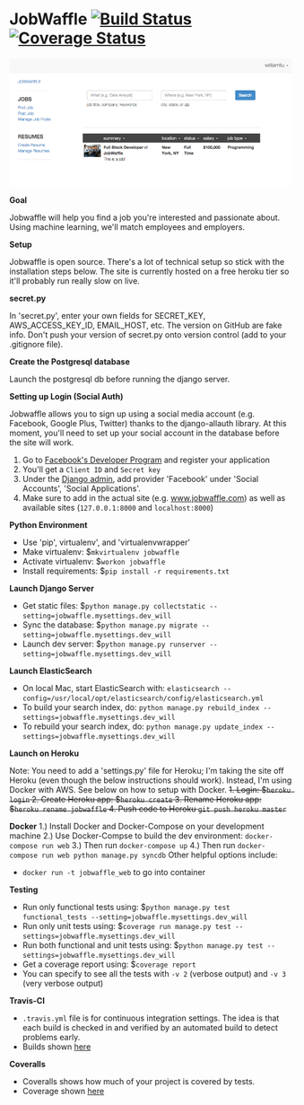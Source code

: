 JobWaffle  [![Build Status](https://travis-ci.org/WilliamQLiu/job-waffle.svg?branch=master)](https://travis-ci.org/WilliamQLiu/job-waffle)  [![Coverage Status](https://coveralls.io/repos/WilliamQLiu/job-waffle/badge.svg?branch=master)](https://coveralls.io/r/WilliamQLiu/job-waffle?branch=master)
======

![Prototype](https://github.com/WilliamQLiu/job-waffle/blob/master/docs/search.png "Prototype")


**Goal**

Jobwaffle will help you find a job you're interested and passionate about.  Using machine learning, we'll match employees and employers.

**Setup**

Jobwaffle is open source.  There's a lot of technical setup so stick with the installation steps below.  The site is currently hosted on a free heroku tier so it'll probably run really slow on live.


**secret.py**

In 'secret.py', enter your own fields for SECRET_KEY, AWS_ACCESS_KEY_ID, EMAIL_HOST, etc.  The version on GitHub are fake info.  Don't push your version of secret.py onto version control (add to your .gitignore file).


**Create the Postgresql database**

Launch the postgresql db before running the django server.


**Setting up Login (Social Auth)**

Jobwaffle allows you to sign up using a social media account (e.g. Facebook, Google Plus, Twitter) thanks to the django-allauth library.  At this moment, you'll need to set up your social account in the database before the site will work.

1. Go to [Facebook's Developer Program](https://developers.facebook.com/apps/) and register your application
2. You'll get a `Client ID` and `Secret key`
3. Under the [Django admin](http://localhost:8000/admin/socialaccount/socialapp/add/), add provider 'Facebook' under 'Social Accounts', 'Social Applications'.
4. Make sure to add in the actual site (e.g. www.jobwaffle.com) as well as available sites (`127.0.0.1:8000` and `localhost:8000`)


**Python Environment**

*  Use 'pip', virtualenv', and 'virtualenvwrapper'
*  Make virtualenv: $`mkvirtualenv jobwaffle`
*  Activate virtualenv: $`workon jobwaffle`
*  Install requirements: $`pip install -r requirements.txt`


**Launch Django Server**

*  Get static files: $`python manage.py collectstatic --setting=jobwaffle.mysettings.dev_will`
*  Sync the database: $`python manage.py migrate --setting=jobwaffle.mysettings.dev_will`
*  Launch dev server: $`python manage.py runserver --setting=jobwaffle.mysettings.dev_will`


**Launch ElasticSearch**

*  On local Mac, start ElasticSearch with: `elasticsearch --config=/usr/local/opt/elasticsearch/config/elasticsearch.yml`
*  To build your search index, do: `python manage.py rebuild_index --settings=jobwaffle.mysettings.dev_will`
*  To rebuild your search index, do: `python manage.py update_index --settings=jobwaffle.mysettings.dev_will`


**Launch on Heroku**

Note: You need to add a 'settings.py' file for Heroku; I'm taking the site off Heroku (even though the below instructions should work).  Instead, I'm using Docker with AWS.  See below on how to setup with Docker.
~~1. Login: $`heroku login`
2. Create Heroku app: $`heroku create`
3. Rename Heroku app: $`heroku rename jobwaffle`
4. Push code to Heroku `git push heroku master`~~


**Docker**
1.) Install Docker and Docker-Compose on your development machine
2.) Use Docker-Compse to build the dev environment:  `docker-compose run web`
3.) Then run `docker-compose up`
4.) Then run `docker-compose run web python manage.py syncdb`
Other helpful options include:
*  `docker run -t jobwaffle_web` to go into container

**Testing**

* Run only functional tests using: $`python manage.py test functional_tests --setting=jobwaffle.mysettings.dev_will`
* Run only unit tests using: $`coverage run manage.py test --settings=jobwaffle.mysettings.dev_will`
* Run both functional and unit tests using: $`python manage.py test --settings=jobwaffle.mysettings.dev_will`
* Get a coverage report using: $`coverage report`
* You can specify to see all the tests with `-v 2` (verbose output) and `-v 3` (very verbose output)


**Travis-CI**

*  `.travis.yml` file is for continuous integration settings.  The idea is that each build is checked in and verified by an automated build to detect problems early.  
*  Builds shown [here](https://travis-ci.org/WilliamQLiu/job-waffle)


**Coveralls**

*  Coveralls shows how much of your project is covered by tests.  
*  Coverage shown [here](https://coveralls.io/r/WilliamQLiu/job-waffle)


